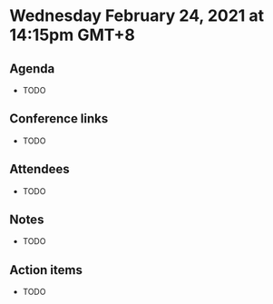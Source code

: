 # Wednesday February 24, 2021 at 14:15pm GMT+8

## Agenda

* TODO

## Conference links

* TODO

## Attendees

* TODO

## Notes

* TODO

## Action items

* TODO
